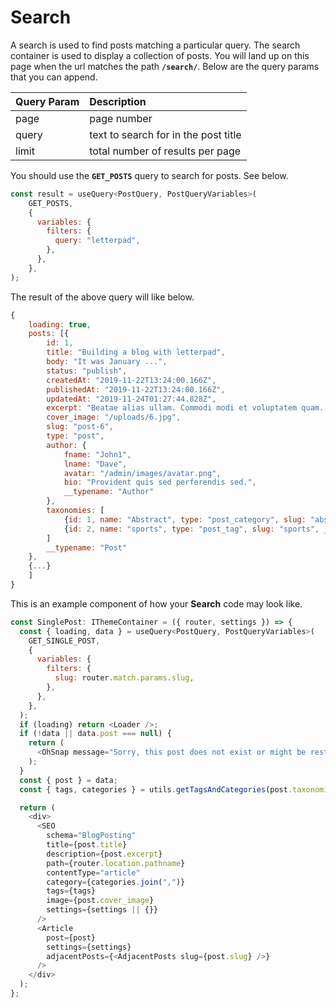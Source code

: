 # Search

A search is used to find posts matching a particular query. The search container is used to display a collection of posts. You will land up on this page when the url matches the path **`/search/`**. Below are the query params that you can append.

| Query Param | Description |
| :--- | :--- |
| page | page number |
| query | text to search for in the post title |
| limit | total number of results per page |

You should use the **`GET_POSTS`** query to search for posts. See below.

```jsx
const result = useQuery<PostQuery, PostQueryVariables>(
    GET_POSTS,
    {
      variables: {
        filters: {
          query: "letterpad",
        },
      },
    },
);
```

The result of the above query will like below.

```javascript
{
    loading: true,
    posts: [{
        id: 1,
        title: "Building a blog with letterpad",
        body: "It was January ...",
        status: "publish",
        createdAt: "2019-11-22T13:24:00.166Z",
        publishedAt: "2019-11-22T13:24:00.166Z",
        updatedAt: "2019-11-24T01:27:44.828Z",
        excerpt: "Beatae alias ullam. Commodi modi et voluptatem quam. Nostrum occaecati ut id rem omnis soluta. Distinctio facere quia laudantium quia numquam vero iste.",
        cover_image: "/uploads/6.jpg",
        slug: "post-6",
        type: "post",
        author: {
            fname: "John1",
            lname: "Dave",
            avatar: "/admin/images/avatar.png",
            bio: "Provident quis sed perferendis sed.",
            __typename: "Author"
        },
        taxonomies: [
            {id: 1, name: "Abstract", type: "post_category", slug: "abstract", __typename: "Taxonomy"},
            {id: 2, name: "sports", type: "post_tag", slug: "sports", __typename: "Taxonomy"}
        ]
        __typename: "Post"
    },
    {...}
    ]   
}
```

This is an example component of how your **Search** code may look like.

```javascript
const SinglePost: IThemeContainer = ({ router, settings }) => {
  const { loading, data } = useQuery<PostQuery, PostQueryVariables>(
    GET_SINGLE_POST,
    {
      variables: {
        filters: {
          slug: router.match.params.slug,
        },
      },
    },
  );
  if (loading) return <Loader />;
  if (!data || data.post === null) {
    return (
      <OhSnap message="Sorry, this post does not exist or might be restricted." />
    );
  }
  const { post } = data;
  const { tags, categories } = utils.getTagsAndCategories(post.taxonomies);

  return (
    <div>
      <SEO
        schema="BlogPosting"
        title={post.title}
        description={post.excerpt}
        path={router.location.pathname}
        contentType="article"
        category={categories.join(",")}
        tags={tags}
        image={post.cover_image}
        settings={settings || {}}
      />
      <Article
        post={post}
        settings={settings}
        adjacentPosts={<AdjacentPosts slug={post.slug} />}
      />
    </div>
  );
};
```

